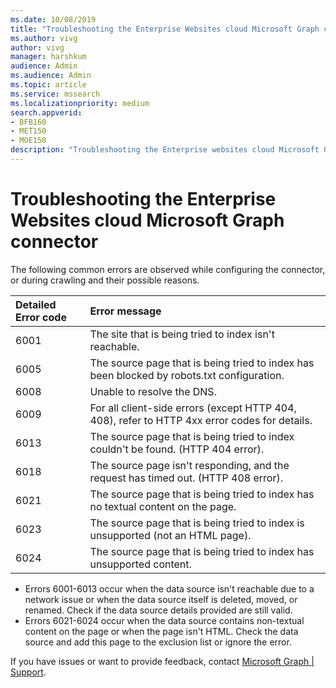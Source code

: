 ```yaml
---
ms.date: 10/08/2019
title: "Troubleshooting the Enterprise Websites cloud Microsoft Graph connector"
ms.author: vivg
author: vivg
manager: harshkum
audience: Admin
ms.audience: Admin
ms.topic: article
ms.service: mssearch
ms.localizationpriority: medium
search.appverid:
- BFB160
- MET150
- MOE150
description: "Troubleshooting the Enterprise websites cloud Microsoft Graph connector for Microsoft Search and Microsoft 365 Copilot"
---
```


# Troubleshooting the Enterprise Websites cloud Microsoft Graph connector

The following common errors are observed while configuring the connector, or during crawling and their possible reasons.

Detailed Error code | Error message
|:--- |:---|
|6001 | The site that is being tried to index isn't reachable.|
|6005 | The source page that is being tried to index has been blocked by robots.txt configuration.|
|6008 | Unable to resolve the DNS.|
|6009 | For all client-side errors (except HTTP 404, 408), refer to HTTP 4xx error codes for details.|
|6013 | The source page that is being tried to index couldn't be found. (HTTP 404 error).|
|6018 | The source page isn't responding, and the request has timed out. (HTTP 408 error).|
|6021 | The source page that is being tried to index has no textual content on the page.|
|6023 | The source page that is being tried to index is unsupported (not an HTML page).|
|6024 | The source page that is being tried to index has unsupported content.|

* Errors 6001-6013 occur when the data source isn't reachable due to a network issue or when the data source itself is deleted, moved, or renamed. Check if the data source details provided are still valid.
* Errors 6021-6024 occur when the data source contains non-textual content on the page or when the page isn't HTML. Check the data source and add this page to the exclusion list or ignore the error.

If you have issues or want to provide feedback, contact [Microsoft Graph | Support](https://developer.microsoft.com/en-us/graph/support).
